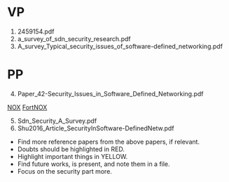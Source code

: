 # VP

1. 2459154.pdf
2. a_survey_of_sdn_security_research.pdf
3. A_survey_Typical_security_issues_of_software-defined_networking.pdf

# PP

4. Paper_42-Security_Issues_in_Software_Defined_Networking.pdf

[NOX](https://thenewstack.io/sdn-series-part-iii-nox-the-original-openflow-controller/#:~:text=NOX%20is%20the%20original%20OpenFlow,networking%20into%20a%20software%20problem.)
[FortNOX](https://www.oreilly.com/library/view/software-defined-networking-with/9781783984282/ea8b7e7e-f80d-4e82-88b4-7a4cc311c40f.xhtml)

5. Sdn_Security_A_Survey.pdf
6. Shu2016_Article_SecurityInSoftware-DefinedNetw.pdf


* Find more reference papers from the above papers, if relevant.
* Doubts should be highlighted in RED.
* Highlight important things in YELLOW.
* Find future works, is present, and note them in a file.
* Focus on the security part more.